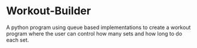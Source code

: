 # Workout-Builder
 A python program using queue based implementations to create a workout program where the user can control how many sets and how long to do each set.

